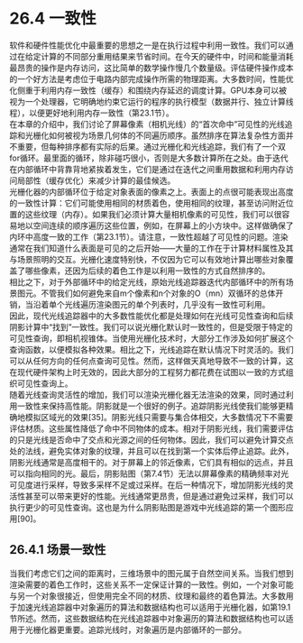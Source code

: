 # 26.4 一致性
软件和硬件性能优化中最重要的思想之一是在执行过程中利用一致性。我们可以通过在给定计算的不同部分重用结果来节省时间。在今天的硬件中，时间和能量消耗最昂贵的操作是内存访问，这比简单的数学操作慢几个数量级。评估硬件操作成本的一个好方法是考虑位于电路内部完成操作所需的物理距离。大多数时间，性能优化侧重于利用内存一致性（缓存）和围绕内存延迟的调度计算。GPU本身可以被视为一个处理器，它明确地约束它运行的程序的执行模型（数据并行、独立计算线程），以便更好地利用内存一致性（第23.1节）。  
在本章的介绍中，我们讨论了屏幕像素（相机光线）的“首次命中”可见性的光线追踪和光栅化如何被视为场景几何体的不同遍历顺序。虽然排序在算法复杂性方面并不重要，但每种排序都有实际的后果。通过光栅化和光线追踪，我们有了一个双for循环。最里面的循环，除非碰巧很小，否则是大多数计算所在之处。由于迭代在内部循环中背靠背地紧挨着发生，它们是通过在迭代之间重用数据和利用内存访问局部性（缓存优化）来减少计算的最佳候选。  
光栅化器的内部循环位于给定对象表面的像素之上。表面上的点很可能表现出高度的一致性计算：它们可能使用相同的材质着色，使用相同的纹理，甚至访问附近位置的这些纹理（内存）。如果我们必须计算大量相机像素的可见性，我们可以很容易地以空间连续的顺序遍历这些位置，例如，在屏幕上的小方块中。这样做确保了内环中高度一致的工作（第23.1节）。请注意，一致性超越了可见性的问题。渲染通常在我们知道什么表面是可见的之后开始——大量的工作在于计算材料属性及其与场景照明的交互。光栅化速度特别快，不仅因为它可以有效地计算出哪些对象覆盖了哪些像素，还因为后续的着色工作是以利用一致性的方式自然排序的。  
相比之下，对于外部循环中的给定光线，原始光线追踪器迭代内部循环中的所有场景图元。不管我们如何避免来自m个像素和n个对象的O（mn）双循环的总体开销，当沿着单个光线遍历渲染图元的单个列表时，几乎没有一致性可利用。  
因此，现代光线追踪器中的大多数性能优化都是处理如何在光线可见性查询和后续阴影计算中“找到”一致性。我们可以说光栅化默认时一致性的，但是受限于特定的可见性查询，即相机视锥体。当使用光栅化技术时，大部分工作涉及如何扩展这个查询函数，以便模拟各种效果。相比之下，光线追踪在默认情况下时灵活的。我们可以从任何方向的任何点查询可见性。然而，这样做天真地导致不一致的计算，这在现代硬件架构上时无效的，因此大部分的工程努力都花费在试图以一致的方式组织可见性查询上。  
随着光线查询灵活性的增加，我们可以渲染光栅化器无法渲染的效果，同时通过利用一致性来保持高性能。阴影就是一个很好的例子。追踪阴影光线使我们能够更精确地模拟区域光的效果[35]。阴影光线只需要与集合体相交，大多数情况下不需要评估材质。这些属性降低了命中不同物体的成本。相对于阴影光线，我们需要评估的只是光线是否命中了交点和光源之间的任何物体。因此，我们可以避免计算交点处的法线，避免实体对象的纹理，并且可以在找到第一个实体后停止追踪。此外，阴影光线通常是高度相干的。对于屏幕上的邻近像素，它们具有相似的远点，并且可以指向相同的光。最后，阴影贴图（第7.4节）无法以屏幕像素的精确频率对光可见度进行采样，导致多采样不足或过采样。在后一种情况下，增加阴影光线的灵活性甚至可以带来更好的性能。光线通常更昂贵，但是通过避免过采样，我们可以执行更少的可见性查询。这也是为什么阴影贴图是游戏中光线追踪的第一个图形应用[90]。
## 26.4.1 场景一致性
当我们考虑它们之间的距离时，三维场景中的图元属于自然空间关系。当我们想到渲染需要的着色工作时，这些关系不一定保证计算的一致性。例如，一个对象可能与另一个对象很接近，但使用完全不同的材质、纹理和最终的着色算法。大多数用于加速光线追踪器中对象遍历的算法和数据结构也可以适用于光栅化器，如第19.1节所述。然而，这些数据结构在光线追踪器中对象遍历的算法和数据结构也可以适用于光栅化器更重要。追踪光线时，对象遍历是内部循环的一部分。
